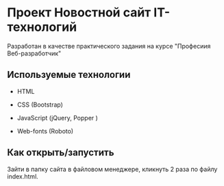 # Проект Новостной сайт IT-технологий

Разработан в качестве практического задания на курсе "Професиия Веб-разработчик"

## Используемые технологии

* HTML

* CSS (Bootstrap)

* JavaScript (jQuery, Popper )

* Web-fonts (Roboto)

## Как открыть/запустить

Зайти в папку сайта в файловом менеджере, кликнуть 2 раза по файлу index.html.